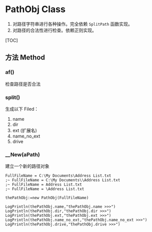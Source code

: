 # PathObj Class

1.  对路径字符串进行各种操作。完全依赖 `SplitPath` 函数实现。
2.  对路径的合法性进行检查。依赖正则实现。

[TOC]

## 方法 Method

### af()

检查路径是否合法

### split()

生成以下 Filed：

1. name
2. dir
3. ext (扩展名)
4. name_no_ext
5. drive

### __New(aPath)

建立一个新的路径对象

```autohotkey
FullFileName = C:\My Documents\Address List.txt
;~ FullFileName = C:\My Documents\\Address List.txt
;~ FullFileName = Address List.txt
;~ FullFileName = \Address List.txt

thePathObj:=new PathObj(FullFileName)

LogPrintln(thePathObj.name,"thePathObj.name >>>")
LogPrintln(thePathObj.dir,"thePathObj.dir >>>")
LogPrintln(thePathObj.ext,"thePathObj.ext >>>")
LogPrintln(thePathObj.name_no_ext,"thePathObj.name_no_ext >>>")
LogPrintln(thePathObj.drive,"thePathObj.drive >>>")
```